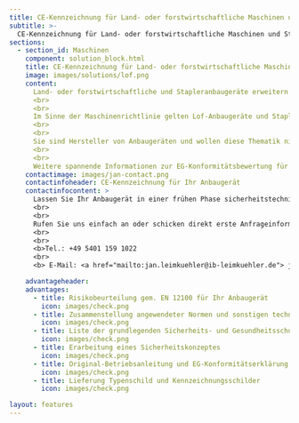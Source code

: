 ```yaml
---
title: CE-Kennzeichnung für Land- oder forstwirtschaftliche Maschinen und Stapleranbaugeräte!
subtitle: >-
  CE-Kennzeichnung für Land- oder forstwirtschaftliche Maschinen und Stapleranbaugeräte!
sections:
  - section_id: Maschinen
    component: solution_block.html
    title: CE-Kennzeichnung für Land- oder forstwirtschaftliche Maschinen und Stapleranbaugeräte!
    image: images/solutions/lof.png
    content:
      Land- oder forstwirtschaftliche und Stapleranbaugeräte erweitern die Funktion von Trägerfahrzeugen vielseitig. Oft handelt es sich bei diesen Anbaugeräten um Lösungen für spezifische Anwendungsfälle. Klarer Vorteil dieser Lösungen ist, dass nicht für jeden Aufgabenbereich ein eigenes Gerät oder eine Spezialmaschine angeschafft werden muss. Dies spart Platz und Kosten bei der Anschaffung.
      <br>
      <br>
      Im Sinne der Maschinenrichtlinie gelten Lof-Anbaugeräte und Stapleranbaugeräte als auswechselbare Ausrüstung. Für Auswechselbare Ausrüstungen muss eine Risikobeurteilung, Betriebsanleitung in Landessprache, eine EG-Konformitätserklärung vorliegen und eine CE-Kennzeichnung erfolgen.
      <br>
      <br>
      Sie sind Hersteller von Anbaugeräten und wollen diese Thematik nicht eigenständig bearbeiten? wenden Sie sich gerne an uns. Mit unseren Erfahrungen in diesem Bereich können wir Ihnen helfen.
      <br>
      <br>
      Weitere spannende Informationen zur EG-Konformitätsbewertung für Anbaugeräte finden Sie in unserem Blog.
    contactimage: images/jan-contact.png
    contactinfoheader: CE-Kennzeichnung für Ihr Anbaugerät
    contactinfocontent: >
      Lassen Sie Ihr Anbaugerät in einer frühen Phase sicherheitstechnisch von uns bewerten. Fragen Sie kostenfrei ein Angebot zur Erstellung der Risikobeurteilung und Original-Betriebsanleitung bei uns an. 
      <br>
      <br>
      Rufen Sie uns einfach an oder schicken direkt erste Anfrageinformationen per E-Mail. Nutzen Sie hierzu gerne unsere Anfrage-Checkliste. Diese können Sie hier downloaden.
      <br>
      <br>
      <b>Tel.: +49 5401 159 1022
      <br>
      <b> E-Mail: <a href="mailto:jan.leimkuehler@ib-leimkuehler.de"> jan.leimkuehler@ib-leimkuehler.de</a></b>

    advantageheader: 
    advantages:
      - title: Risikobeurteilung gem. EN 12100 für Ihr Anbaugerät
        icon: images/check.png
      - title: Zusammenstellung angewendeter Normen und sonstigen technischen Spezifikationen
        icon: images/check.png
      - title: Liste der grundlegenden Sicherheits- und Gesundheitsschutzanforderungen
        icon: images/check.png
      - title: Erarbeitung eines Sicherheitskonzeptes 
        icon: images/check.png
      - title: Original-Betriebsanleitung und EG-Konformitätserklärung für Ihr Anbaugerät
        icon: images/check.png
      - title: Lieferung Typenschild und Kennzeichnungsschilder
        icon: images/check.png

layout: features
---
```


